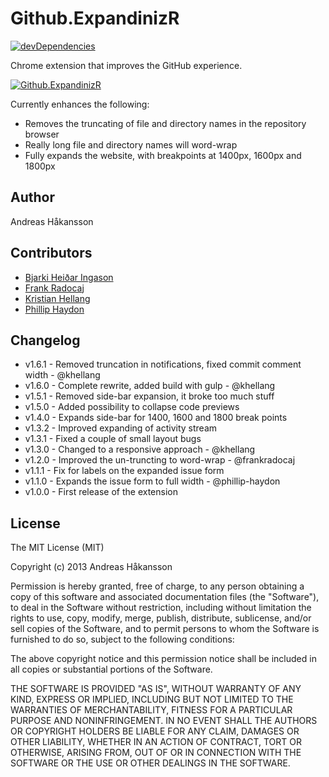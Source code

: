 # Github.ExpandinizR

[![devDependencies](http://img.shields.io/david/dev/thecodejunkie/github.expandinizr.svg?style=flat)](https://david-dm.org/thecodejunkie/github.expandinizr#info=devDependencies)

Chrome extension that improves the GitHub experience.

[![Github.ExpandinizR](https://developer.chrome.com/webstore/images/ChromeWebStore_Badge_v2_340x96.png)](https://chrome.google.com/webstore/detail/cbehdjjcilgnejbpnjhobkiiggkedfib)

Currently enhances the following:

- Removes the truncating of file and directory names in the repository browser
- Really long file and directory names will word-wrap
- Fully expands the website, with breakpoints at 1400px, 1600px and 1800px

## Author

Andreas Håkansson

## Contributors

- [Bjarki Heiðar Ingason](https://github.com/bjarki)
- [Frank Radocaj](https://github.com/frankradocaj)
- [Kristian Hellang](https://github.com/khellang)
- [Phillip Haydon](https://github.com/phillip-haydon)
 
## Changelog

- v1.6.1 - Removed truncation in notifications, fixed commit comment width - @khellang
- v1.6.0 - Complete rewrite, added build with gulp - @khellang
- v1.5.1 - Removed side-bar expansion, it broke too much stuff
- v1.5.0 - Added possibility to collapse code previews
- v1.4.0 - Expands side-bar for 1400, 1600 and 1800 break points
- v1.3.2 - Improved expanding of activity stream
- v1.3.1 - Fixed a couple of small layout bugs
- v1.3.0 - Changed to a responsive approach - @khellang
- v1.2.0 - Improved the un-truncting to word-wrap - @frankradocaj
- v1.1.1 - Fix for labels on the expanded issue form
- v1.1.0 - Expands the issue form to full width - @phillip-haydon
- v1.0.0 - First release of the extension

## License

The MIT License (MIT)

Copyright (c) 2013 Andreas Håkansson

Permission is hereby granted, free of charge, to any person obtaining a copy
of this software and associated documentation files (the "Software"), to deal
in the Software without restriction, including without limitation the rights
to use, copy, modify, merge, publish, distribute, sublicense, and/or sell
copies of the Software, and to permit persons to whom the Software is
furnished to do so, subject to the following conditions:

The above copyright notice and this permission notice shall be included in
all copies or substantial portions of the Software.

THE SOFTWARE IS PROVIDED "AS IS", WITHOUT WARRANTY OF ANY KIND, EXPRESS OR
IMPLIED, INCLUDING BUT NOT LIMITED TO THE WARRANTIES OF MERCHANTABILITY,
FITNESS FOR A PARTICULAR PURPOSE AND NONINFRINGEMENT. IN NO EVENT SHALL THE
AUTHORS OR COPYRIGHT HOLDERS BE LIABLE FOR ANY CLAIM, DAMAGES OR OTHER
LIABILITY, WHETHER IN AN ACTION OF CONTRACT, TORT OR OTHERWISE, ARISING FROM,
OUT OF OR IN CONNECTION WITH THE SOFTWARE OR THE USE OR OTHER DEALINGS IN
THE SOFTWARE.
